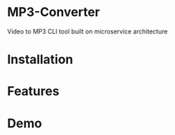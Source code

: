 # MP3-Converter
Video to MP3 CLI tool built on microservice architecture

# Installation

# Features

# Demo
